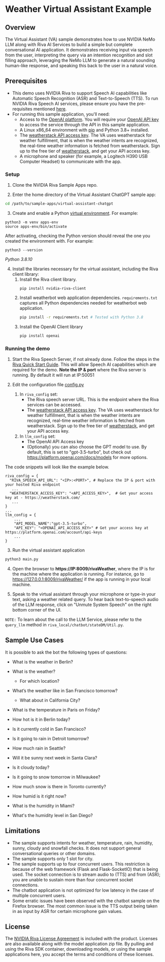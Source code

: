 # Weather Virtual Assistant Example

## Overview

The Virtual Assistant (VA) sample demonstrates how to use NVIDIA NeMo LLM along with Riva AI Services to build a simple but complete conversational AI application. It demonstrates receiving input via speech from the user, interpreting the query via an intention recognition and slot filling approach, leveraging the NeMo LLM to generate a natural sounding human-like response, and speaking this back to the user in a natural voice.

## Prerequisites

- This demo uses NVIDIA Riva to support Speech AI capabilities like Automatic Speech Recognition (ASR) and Text-to-Speech (TTS). To run NVIDIA Riva Speech AI services, please ensure you have the pre-requisites mentioned [here](https://docs.nvidia.com/deeplearning/riva/user-guide/docs/quick-start-guide.html#data-center).
- For running this sample application, you'll need: 
    - Access to the [OpenAI platform](https://platform.openai.com/). You will require your [OpenAI API key](https://platform.openai.com/account/api-keys) to access the service through the API in this sample application.
    - A Linux x86_64 environment with [pip](https://pypi.org/project/pip/) and Python 3.8+ installed.
    - The [weatherstack API access key](https://weatherstack.com/documentation). The VA uses weatherstack for weather fulfillment, that is when the weather intents are recognized, the real-time weather information is fetched from weatherstack. Sign up to the free tier of [weatherstack](https://weatherstack.com/), and get your API access key.
    - A microphone and speaker (for example, a Logitech H390 USB Computer Headset) to communicate with the app.


### Setup

1. Clone the NVIDIA Riva Sample Apps repo.

2. Enter the home directory of the Virtual Assistant ChatGPT sample app:
```bash
cd /path/to/sample-apps/virtual-assistant-chatgpt
```

3. Create and enable a Python [virtual environment](https://packaging.python.org/en/latest/guides/installing-using-pip-and-virtual-environments/#creating-a-virtual-environment). For example:
```
python3 -m venv apps-env
source apps-env/bin/activate
```

After activating, checking the Python version should reveal the one you created the environment with. For example:
```
python3 --version
```
*Python 3.8.10*


4. Install the libraries necessary for the virtual assistant, including the Riva client library:
    1. Install the Riva client library.
		```
		pip install nvidia-riva-client
		```
	2. Install weatherbot web application dependencies. `requirements.txt` captures all Python dependencies needed for weatherbot web application.
        ```bash
        pip install -r requirements.txt # Tested with Python 3.8
        ```
    3. Install the OpenAI Client library
        ```bash
        pip install openai
        ```

### Running the demo
1.  Start the Riva Speech Server, if not already done. Follow the steps in the [Riva Quick Start Guide](https://docs.nvidia.com/deeplearning/riva/user-guide/docs/quick-start-guide.html). This will allow Speech AI capabilities which are required for the demo. **Note the IP & port** where the Riva server is running. By default it will run at IP:50051

2. Edit the configuration file [config.py](./config.py)
    1. In `riva_config` set:
        * The Riva speech server URL. This is the endpoint where the Riva services can be accessed.
        * The [weatherstack API access key](https://weatherstack.com/documentation). The VA uses weatherstack for weather fulfillment, that is when the weather intents are recognized, real-time weather information is fetched from weatherstack. Sign up to the free tier of [weatherstack](https://weatherstack.com/), and get your API access key.
    2. In `llm_config` set:
        * The OpenAI API Access key
        * (Optionally) you can also choose the GPT model to use. By default, 
        this is set to "gpt-3.5-turbo", but check out 
        https://platform.openai.com/docs/models for more options.

The code snippets will look like the example below.
```python3
riva_config = {
  "RIVA_SPEECH_API_URL": "<IP>:<PORT>", # Replace the IP & port with your hosted Riva endpoint
   ...
  "WEATHERSTACK_ACCESS_KEY": "<API_ACCESS_KEY>",  # Get your access key at - https://weatherstack.com/
   ...
}
...
llm_config = {
    ...
    "API_MODEL_NAME":"gpt-3.5-turbo",
    "API_KEY": "<OPENAI_API_ACCESS_KEY>" # Get your access key at https://platform.openai.com/account/api-keys
    ...
}
```

3. Run the virtual assistant application
```bash
python3 main.py
```

4. Open the browser to **https://IP:8009/rivaWeather**, where the IP is for the machine where the application is running. For instance, go to <https://127.0.0.1:8009/rivaWeather/> if the app is running in your local machine.

5. Speak to the virtual assistant through your microphone or type-in your text, asking a weather related query. To hear back text-to-speech audio of the LLM response, click on "Unmute System Speech" on the right bottom corner of the UI.

`NOTE:` To learn about the call to the LLM Service, please refer to the `query_llm` method in `riva_local/chatbot/stateDM/Util.py`.

## Sample Use Cases
It is possible to ask the bot the following types of questions:

* What is the weather in Berlin?

* What is the weather?
    * For which location?

* What’s the weather like in San Francisco tomorrow?
    * What about in California City?

* What is the temperature in Paris on Friday?

* How hot is it in Berlin today?

* Is it currently cold in San Francisco?

* Is it going to rain in Detroit tomorrow?

* How much rain in Seattle?

* Will it be sunny next week in Santa Clara?

* Is it cloudy today?

* Is it going to snow tomorrow in Milwaukee?

* How much snow is there in Toronto currently?

* How humid is it right now?

* What is the humidity in Miami?

* What's the humidity level in San Diego?

## Limitations
* The sample supports intents for weather, temperature, rain, humidity, sunny, cloudy and snowfall checks. It does not support general conversational queries or other domains.
* The sample supports only 1 slot for city.
* The sample supports up to four concurrent users. This restriction is because of the web framework (Flask and Flask-SocketIO) that is being used. The socket connection is to stream audio to (TTS) and from (ASR); you are unable to sustain more than four concurrent socket connections.
* The chatbot application is not optimized for low latency in the case of multiple concurrent users.
* Some erratic issues have been observed with the chatbot sample on the Firefox browser. The most common issue is the TTS output being taken in as input by ASR for certain microphone gain values.

## License
The [NVIDIA Riva License Agreement](https://developer.nvidia.com/riva/ga/license) is included with the product. Licenses are also available along with the model application zip file. By pulling and using the Riva SDK container, downloading models, or using the sample applications here, you accept the terms and conditions of these licenses. <br>
